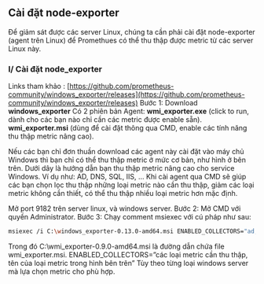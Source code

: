 ## Cài đặt node-exporter
Để giảm sát được các server Linux, chúng ta cần phải cài đặt node-exporter (agent trên Linux) để Promethues có thể thu thập được metric từ các server Linux này.
### I/ Cài đặt node_exporter
Links tham khảo : [https://github.com/prometheus-community/windows_exporter/releases](https://github.com/prometheus-community/windows_exporter/releases)
Bước 1: 
Download **windows_exporter**
Có 2 phiên bản Agent:
**wmi_exporter.exe** (click to run, dành cho các bạn nào chỉ cần các metric được enable sẵn).
**wmi_exporter.msi** (dùng để cài đặt thông qua CMD, enable các tính năng thu thập metric nâng cao).

Nếu các bạn chỉ đơn thuần download các agent này cài đặt vào máy chủ Windows thì bạn chỉ có thể thu thập metric ở mức cơ bản, như hình ở bên trên. Dưới dây là hướng dẫn bạn thu thập metric nâng cao cho service Windows. Ví dụ như: AD, DNS, SQL, IIS, …
Khi cài agent qua CMD sẽ giúp các bạn chọn lọc thu thập những loại metric nào cần thu thập, giảm các loại metric không cần thiết, có thể thu thập nhiều loại metric hơn mặc định.

Mở port 9182 trên server linux, và windows server.
Bước 2: Mở CMD với quyền Administrator.
Bước 3: Chạy comment msiexec với cú pháp như sau:
```bash
msiexec /i C:\windows_exporter-0.13.0-amd64.msi ENABLED_COLLECTORS="ad,cpu,cs,logon,memory,logical_disk,os,service,system,process,tcp,net,textfile,thermalzone"
```
Trong đó C:\wmi_exporter-0.9.0-amd64.msi là đường dẫn chứa file wmi_exporter.msi.
ENABLED_COLLECTORS=”các loại metric cần thu thập, tên của loại metric trong hình bên trên”
Tùy theo từng loại windows server mà lựa chọn metric cho phù hợp.


